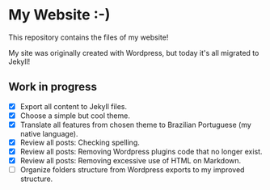 # My Website :-)

This repository contains the files of my website!

My site was originally created with Wordpress, but today it's all migrated to Jekyll!

## Work in progress

* [X] Export all content to Jekyll files.
* [X] Choose a simple but cool theme.
* [X] Translate all features from chosen theme to Brazilian Portuguese (my native language).
* [X] Review all posts: Checking spelling.
* [X] Review all posts: Removing Wordpress plugins code that no longer exist.
* [X] Review all posts: Removing excessive use of HTML on Markdown.
* [ ] Organize folders structure from Wordpress exports to my improved structure.
